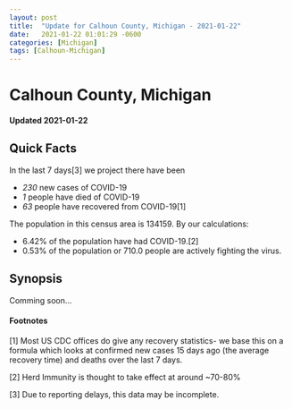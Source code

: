 ```yaml
---
layout: post
title:  "Update for Calhoun County, Michigan - 2021-01-22"
date:   2021-01-22 01:01:29 -0600
categories: [Michigan]
tags: [Calhoun-Michigan]
---
```


# Calhoun County, Michigan
#### Updated 2021-01-22

## Quick Facts

In the last 7 days[3] we project there have been
- *230* new cases of COVID-19
- *1* people have died of COVID-19
- *63* people have recovered from COVID-19[1]

The population in this census area is 134159. By our calculations:
- 6.42% of the population have had COVID-19.[2]
- 0.53% of the population or 710.0 people are actively fighting the virus.

## Synopsis

Comming soon...


#### Footnotes

[1] Most US CDC offices do give any recovery statistics- we base this on a formula which looks at confirmed new cases
15 days ago (the average recovery time) and deaths over the last 7 days.

[2] Herd Immunity is thought to take effect at around ~70-80%

[3] Due to reporting delays, this data may be incomplete.
 
    